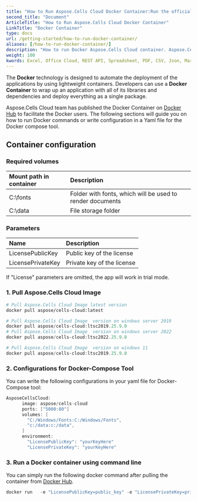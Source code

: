 ```yaml
---
title: "How to Run Aspose.Cells Cloud Docker Container:Run the official Aspose.Cells Cloud container in 3 steps: pull, configure, start."
second_title: "Document"
ArticleTitle: "How to Run Aspose.Cells Cloud Docker Container"
LinkTitle: "Docker Container"
type: docs
url: /getting-started/how-to-run-docker-container/
aliases: [/how-to-run-docker-container/]
description: "How to run Docker Aspose.Cells Cloud container. Aspose.Cells Cloud supports Excel to create, convert, merge, split, protected, inner object operation, and so on."
weight: 100
kwords: Excel, Office Cloud, REST API, Spreadsheet, PDF, CSV, Json, Markdown, How to Run Docker Container
---
```


The **Docker** technology is designed to automate the deployment of the applications by using lightweight containers. Developers can use a **Docker Container** to wrap up an application with all of its libraries and dependencies and deploy everything as a single package.

Aspose.Cells Cloud team has published the Docker Container on [Docker Hub](https://hub.docker.com/r/aspose/cells-cloud) to facilitate the Docker users. The following sections will guide you on how to run Docker commands or write configuration in a Yaml file for the Docker compose tool.

## Container configuration

### Required volumes

|Mount path in container|Description|
| :- | :- |
|C:\fonts|Folder with fonts, which will be used to render documents|
|C:\data|File storage folder|

### Parameters

|Name|Description|
| :- | :- |
|LicensePublicKey|Public key of the license|
|LicensePrivateKey|Private key of the license|

If "License" parameters are omitted, the app will work in trial mode.

### 1. Pull Aspose.Cells Cloud Image

```bash
# Pull Aspose.Cells Cloud Image latest version
docker pull aspose/cells-cloud:latest
```

```powershell
# Pull Aspose.Cells Cloud Image  version on windows server 2019
docker pull aspose/cells-cloud:ltsc2019.25.9.0 
# Pull Aspose.Cells Cloud Image  version on windows server 2022
docker pull aspose/cells-cloud:ltsc2022.25.9.0 

# Pull Aspose.Cells Cloud Image  version on windows 11
docker pull aspose/cells-cloud:ltsc2019.25.9.0 
```

### 2. Configurations for Docker-Compose Tool

You can write the following configurations in your yaml file for Docker-Compose tool:

```JAVA
AsposeCellsCloud:
      image: aspose/cells-cloud
      ports: ["5000:80"]
      volumes: [
        "C:/Windows/Fonts:C:/Windows/Fonts",
        "c:/data:c:/data",
      ]
      environment:
        "LicensePublicKey": "yourKeyHere"
        "LicensePrivateKey": "yourKeyHere"
```

### 3. Run a Docker container using command line

You can simply run the following docker command after pulling the container from [Docker Hub](https://href.li/?https://hub.docker.com/r/aspose/cells-cloud).

```JAVA
docker run   -e "LicensePublicKey=public_key" -e "LicensePrivateKey=private_key" -v c:/data:c:/data  -v C:/Windows/Fonts:C:/Windows/Fonts -p 80:5000   aspose/cells-cloud
```
